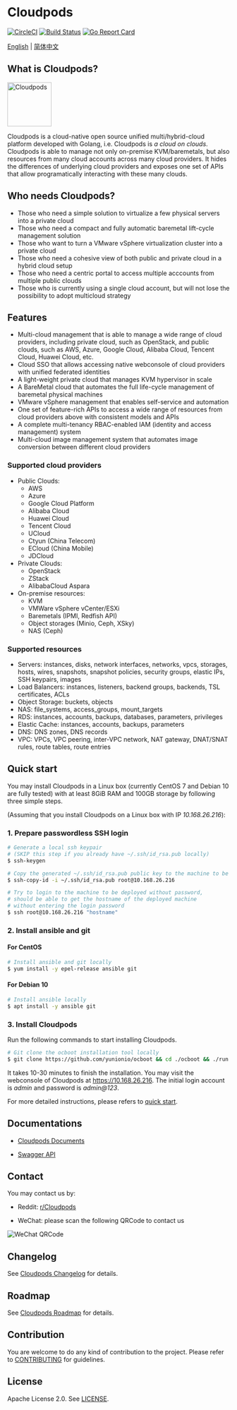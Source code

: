 # Cloudpods

[![CircleCI](https://circleci.com/gh/yunionio/cloudpods.svg?style=svg)](https://circleci.com/gh/yunionio/cloudpods)
[![Build Status](https://travis-ci.com/yunionio/cloudpods.svg?branch=master)](https://travis-ci.com/yunionio/cloudpods/branches)
[![Go Report Card](https://goreportcard.com/badge/github.com/yunionio/cloudpods)](https://goreportcard.com/report/github.com/yunionio/cloudpods)

[English](./README.md) | [简体中文](./README-CN.md)

## What is Cloudpods?

<img src="https://www.cloudpods.org/images/cloudpods_logo_green.png" alt="Cloudpods" height="100">

Cloudpods is a cloud-native open source unified multi/hybrid-cloud platform developed with Golang, i.e. Cloudpods is *a cloud on clouds*. Cloudpods is able to manage not only on-premise KVM/baremetals, but also resources from many cloud accounts across many cloud providers. It hides the differences of underlying cloud providers and exposes one set of APIs that allow programatically interacting with these many clouds.

## Who needs Cloudpods?

* Those who need a simple solution to virtualize a few physical servers into a private cloud
* Those who need a compact and fully automatic baremetal lift-cycle management solution
* Those who want to turn a VMware vSphere virtualization cluster into a private cloud
* Those who need a cohesive view of both public and private cloud in a hybrid cloud setup
* Those who need a centric portal to access multiple acccounts from multiple public clouds
* Those who is currently using a single cloud account, but will not lose the possibility to adopt multicloud strategy

## Features

* Multi-cloud management that is able to manage a wide range of cloud providers, including private cloud, such as OpenStack, and public clouds, such as AWS, Azure, Google Cloud, Alibaba Cloud, Tencent Cloud, Huawei Cloud, etc.
* Cloud SSO that allows accessing native webconsole of cloud providers with unified federated identities
* A light-weight private cloud that manages KVM hypervisor in scale
* A BareMetal cloud that automates the full life-cycle management of baremetal physical machines
* VMware vSphere management that enables self-service and automation
* One set of feature-rich APIs to access a wide range of resources from cloud providers above with consistent models and APIs
* A complete multi-tenancy RBAC-enabled IAM (identity and access management) system
* Multi-cloud image management system that automates image conversion between different cloud providers

### Supported cloud providers

* Public Clouds:
  * AWS
  * Azure
  * Google Cloud Platform
  * Alibaba Cloud
  * Huawei Cloud
  * Tencent Cloud
  * UCloud
  * Ctyun (China Telecom)
  * ECloud (China Mobile)
  * JDCloud
* Private Clouds:
  * OpenStack
  * ZStack
  * AlibabaCloud Aspara
* On-premise resources:
  * KVM
  * VMWare vSphere vCenter/ESXi
  * Baremetals (IPMI, Redfish API)
  * Object storages (Minio, Ceph, XSky)
  * NAS (Ceph)

### Supported resources

* Servers: instances, disks, network interfaces, networks, vpcs, storages, hosts, wires, snapshots, snapshot policies, security groups, elastic IPs, SSH keypairs, images
* Load Balancers: instances, listeners, backend groups, backends, TSL certificates, ACLs
* Object Storage: buckets, objects
* NAS: file_systems, access_groups, mount_targets
* RDS: instances, accounts, backups, databases, parameters, privileges
* Elastic Cache: instances, accounts, backups, parameters
* DNS: DNS zones, DNS records
* VPC: VPCs, VPC peering, inter-VPC network, NAT gateway, DNAT/SNAT rules, route tables, route entries

## Quick start

You may install Cloudpods in a Linux box (currently CentOS 7 and Debian 10 are fully tested) with at least 8GiB RAM and 100GB storage by following three simple steps.

(Assuming that you install Cloudpods on a Linux box with IP *10.168.26.216*):


### 1. Prepare passwordless SSH login

```bash
# Generate a local ssh keypair
# (SKIP this step if you already have ~/.ssh/id_rsa.pub locally)
$ ssh-keygen

# Copy the generated ~/.ssh/id_rsa.pub public key to the machine to be deployed
$ ssh-copy-id -i ~/.ssh/id_rsa.pub root@10.168.26.216

# Try to login to the machine to be deployed without password,
# should be able to get the hostname of the deployed machine
# without entering the login password
$ ssh root@10.168.26.216 "hostname"
```

### 2. Install ansible and git

#### For CentOS

```bash
# Install ansible and git locally
$ yum install -y epel-release ansible git
```

#### For Debian 10

```bash
# Install ansible locally
$ apt install -y ansible git
```

### 3. Install Cloudpods

Run the following commands to start installing Cloudpods.

```bash
# Git clone the ocboot installation tool locally
$ git clone https://github.com/yunionio/ocboot && cd ./ocboot && ./run.py 10.168.26.216
```

It takes 10-30 minutes to finish the installation. You may visit the webconsole of Cloudpods at https://10.168.26.216. The initial login account is *admin* and password is *admin@123*.

For more detailed instructions, please refers to [quick start](https://www.cloudpods.org/en/docs/quickstart/).


## Documentations

* [Cloudpods Documents](https://www.cloudpods.org/en)

* [Swagger API](https://www.cloudpods.org/en/docs/swagger/)


## Contact

You may contact us by:

* Reddit: [r/Cloudpods](https://www.reddit.com/r/Cloudpods/)

* WeChat: please scan the following QRCode to contact us

<img src="https://www.cloudpods.org/images/skillcode.png" alt="WeChat QRCode">

## Changelog

See [Cloudpods Changelog](https://www.cloudpods.org/en/docs/changelog/) for details.

## Roadmap

See [Cloudpods Roadmap](https://www.cloudpods.org/en/docs/roadmap/) for details.

## Contribution

You are welcome to do any kind of contribution to the project. Please refer to [CONTRIBUTING](./CONTRIBUTING.md) for guidelines.

## License

Apache License 2.0. See [LICENSE](./LICENSE).
